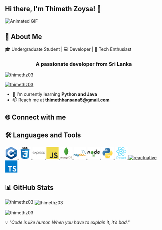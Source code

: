 ## Hi there, I'm Thimeth Zoysa! 👋

![Animated GIF](https://cdn.discordapp.com/attachments/1298291115757146152/1344461636215504906/225813708-98b745f2-7d22-48cf-9150-083f1b00d6c9.gif?ex=67c0fef8&is=67bfad78&hm=77a7fc8703145494289b334d17265f1a9e116b697ad9fd89968400ccf8dde67b&)

## 🚀 About Me
🎓 Undergraduate Student | 💻 Developer | 🚀 Tech Enthusiast

<h3 align="center">A passionate developer from Sri Lanka</h3>

<p align="left"> <img src="https://komarev.com/ghpvc/?username=thimethz03&label=Profile%20views&color=0e75b6&style=flat" alt="thimethz03" /> </p>

<p align="left"> <a href="https://github.com/ryo-ma/github-profile-trophy"><img src="https://github-profile-trophy.vercel.app/?username=thimethz03" alt="thimethz03" /></a> </p>

- 🌱 I’m currently learning **Python and Java**
- 📫 Reach me at **thimethhansana5@gmail.com**

## 🌐 Connect with me

## 🛠️ Languages and Tools
<p align="left"> 
<a href="https://www.w3schools.com/cpp/" target="_blank"> <img src="https://raw.githubusercontent.com/devicons/devicon/master/icons/cplusplus/cplusplus-original.svg" alt="cplusplus" width="40" height="40"/> </a> 
<a href="https://www.w3schools.com/css/" target="_blank"> <img src="https://raw.githubusercontent.com/devicons/devicon/master/icons/css3/css3-original-wordmark.svg" alt="css3" width="40" height="40"/> </a> 
<a href="https://expressjs.com" target="_blank"> <img src="https://raw.githubusercontent.com/devicons/devicon/master/icons/express/express-original-wordmark.svg" alt="express" width="40" height="40"/> </a> 
<a href="https://developer.mozilla.org/en-US/docs/Web/JavaScript" target="_blank"> <img src="https://raw.githubusercontent.com/devicons/devicon/master/icons/javascript/javascript-original.svg" alt="javascript" width="40" height="40"/> </a> 
<a href="https://www.mongodb.com/" target="_blank"> <img src="https://raw.githubusercontent.com/devicons/devicon/master/icons/mongodb/mongodb-original-wordmark.svg" alt="mongodb" width="40" height="40"/> </a> 
<a href="https://www.mysql.com/" target="_blank"> <img src="https://raw.githubusercontent.com/devicons/devicon/master/icons/mysql/mysql-original-wordmark.svg" alt="mysql" width="40" height="40"/> </a> 
<a href="https://nodejs.org" target="_blank"> <img src="https://raw.githubusercontent.com/devicons/devicon/master/icons/nodejs/nodejs-original-wordmark.svg" alt="nodejs" width="40" height="40"/> </a> 
<a href="https://www.python.org" target="_blank"> <img src="https://raw.githubusercontent.com/devicons/devicon/master/icons/python/python-original.svg" alt="python" width="40" height="40"/> </a> 
<a href="https://reactjs.org/" target="_blank"> <img src="https://raw.githubusercontent.com/devicons/devicon/master/icons/react/react-original-wordmark.svg" alt="react" width="40" height="40"/> </a> 
<a href="https://reactnative.dev/" target="_blank"> <img src="https://reactnative.dev/img/header_logo.svg" alt="reactnative" width="40" height="40"/> </a> 
<a href="https://www.typescriptlang.org/" target="_blank"> <img src="https://raw.githubusercontent.com/devicons/devicon/master/icons/typescript/typescript-original.svg" alt="typescript" width="40" height="40"/> </a> 
</p>

## 📊 GitHub Stats
<p><img align="left" src="https://github-readme-stats.vercel.app/api/top-langs?username=thimethz03&show_icons=true&locale=en&layout=compact" alt="thimethz03" /></p>
<p>&nbsp;<img align="center" src="https://github-readme-stats.vercel.app/api?username=thimethz03&show_icons=true&locale=en" alt="thimethz03" /></p>
<p><img align="center" src="https://github-readme-streak-stats.herokuapp.com/?user=thimethz03&" alt="thimethz03" /></p>

💡 *"Code is like humor. When you have to explain it, it’s bad."*



<!--
**ThimethZ03/ThimethZ03** is a ✨ _special_ ✨ repository because its `README.md` (this file) appears on your GitHub profile.

Here are some ideas to get you started:

- 🔭 I’m currently working on ...
- 🌱 I’m currently learning ...
- 👯 I’m looking to collaborate on ...
- 🤔 I’m looking for help with ...
- 💬 Ask me about ...
- 📫 How to reach me: ...
- 😄 Pronouns: ...
- ⚡ Fun fact: ...
-->
